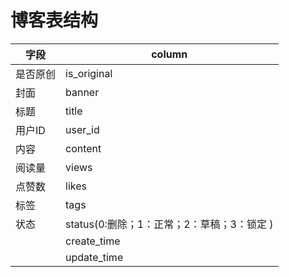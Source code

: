 # 博客表结构

| 字段     | column                                     |
| -------- | ------------------------------------------ |
| 是否原创 | is_original                                |
| 封面     | banner                                     |
| 标题     | title                                      |
| 用户ID   | user_id                                    |
| 内容     | content                                    |
| 阅读量   | views                                      |
| 点赞数   | likes                                      |
| 标签     | tags                                       |
| 状态     | status(0:删除；1：正常；2：草稿；3：锁定 ) |
|          | create_time                                |
|          | update_time                                |

